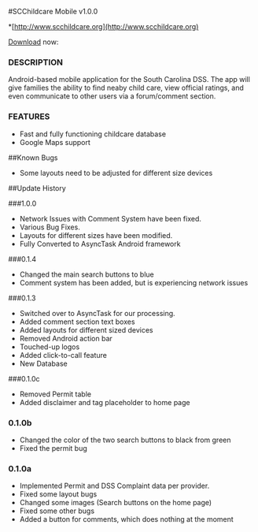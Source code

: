 #SCChildcare Mobile v1.0.0

*[http://www.scchildcare.org](http://www.scchildcare.org)

[Download](https://www.dropbox.com/s/0jro5rcdlh32fru/SCChildcareMobile.apk) now: 

### DESCRIPTION

  Android-based mobile application for the South Carolina DSS. The app will give families the ability to find neaby child care,
view official ratings, and even communicate to other users via a forum/comment section. 


### FEATURES

* Fast and fully functioning childcare database
* Google Maps support



##Known Bugs
  - Some layouts need to be adjusted for different size devices
  


##Update History


###1.0.0
  - Network Issues with Comment System have been fixed. 
  - Various Bug Fixes. 
  - Layouts for different sizes have been modified. 
  - Fully Converted to AsyncTask Android framework


###0.1.4
  - Changed the main search buttons to blue
  - Comment system has been added, but is experiencing network issues

###0.1.3
  - Switched over to AsyncTask for our processing. 
  - Added comment section text boxes
  - Added layouts for different sized devices
  - Removed Android action bar
  - Touched-up logos
  - Added click-to-call feature
  - New Database

###0.1.0c
  - Removed Permit table
  - Added disclaimer and tag placeholder to home page

### 0.1.0b
  - Changed the color of the two search buttons to black from green
  - Fixed the permit bug


### 0.1.0a
  - Implemented Permit and DSS Complaint data per provider. 
  - Fixed some layout bugs
  - Changed some images (Search buttons on the home page)
  - Fixed some other bugs
  - Added a button for comments, which does nothing at the moment

